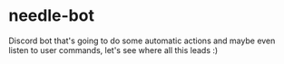 # needle-bot
Discord bot that's going to do some automatic actions and maybe even listen to user commands, let's see where all this leads :)
